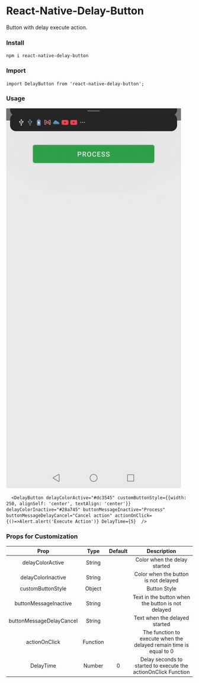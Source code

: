 # React-Native-Delay-Button
Button with delay execute action.


### Install
```
npm i react-native-delay-button
```

### Import 
```
import DelayButton from 'react-native-delay-button';
```

### Usage



![Screenshot](https://github.com/jchaves07/react-native-delay-button/blob/master/src/screenshots/rn-delay-button.gif)

```
  <DelayButton delayColorActive="#dc3545" customButtonStyle={{width: 250, alignSelf: 'center', textAlign: 'center'}} delayColorInactive="#28a745" buttonMessageInactive="Process" buttonMessageDelayCancel="Cancel action" actionOnClick={()=>Alert.alert('Execute Action')} DelayTime={5}  />
```


### Props for Customization

| Prop                    | Type         | Default      | Description                                                        |
| :---------------------: | :----------: | :----------: | :----------------------------------------------------------------: |
| delayColorActive        | String       |              | Color when the delay started                                       |
| delayColorInactive      | String       |              | Color when the button is not delayed                               |
| customButtonStyle       | Object       |              | Button Style                                                       |
| buttonMessageInactive   | String       |              | Text in the button when the button is not delayed                  |
| buttonMessageDelayCancel| String       |              | Text when the delayed started                                      |
| actionOnClick           | Function     |              | The function to execute when the delayed remain time is equal to 0 |
| DelayTime               | Number       | 0            | Delay seconds to started to execute the actionOnClick Function     |\

